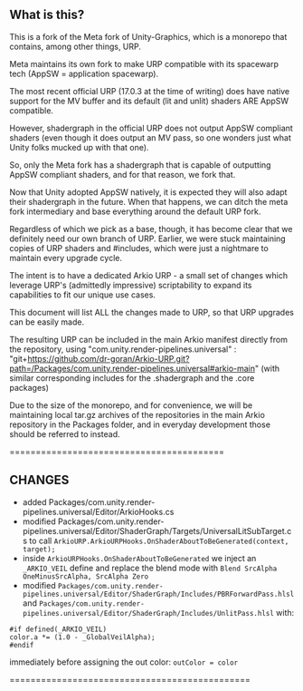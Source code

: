 ## What is this?

This is a fork of the Meta fork of Unity-Graphics, which is a monorepo that contains, among other things, URP.

Meta maintains its own fork to make URP compatible with its spacewarp tech (AppSW = application spacewarp).

The most recent official URP (17.0.3 at the time of writing) does have native support for the MV buffer and its default (lit and unlit) shaders ARE AppSW compatible.

However, shadergraph in the official URP does not output AppSW compliant shaders (even though it does output an MV pass, so one wonders just what Unity folks mucked up with that one).

So, only the Meta fork has a shadergraph that is capable of outputting AppSW compliant shaders, and for that reason, we fork that.

Now that Unity adopted AppSW natively, it is expected they will also adapt their shadergraph in the future. When that happens, we can ditch the meta fork intermediary and base everything around the default URP fork.

Regardless of which we pick as a base, though, it has become clear that we definitely need our own branch of URP. Earlier, we were stuck maintaining copies of URP shaders and #includes, which were just a nightmare to maintain every upgrade cycle.

The intent is to have a dedicated Arkio URP - a small set of changes which leverage URP's (admittedly impressive) scriptability to expand its capabilities to fit our unique use cases.

This document will list ALL the changes made to URP, so that URP upgrades can be easily made.

The resulting URP can be included in the main Arkio manifest directly from the repository, using "com.unity.render-pipelines.universal" : "git+https://github.com/dr-goran/Arkio-URP.git?path=/Packages/com.unity.render-pipelines.universal#arkio-main" 
(with similar corresponding includes for the .shadergraph and the .core packages)

Due to the size of the monorepo, and for convenience, we will be maintaining local tar.gz archives of the repositories in the main Arkio repository in the Packages folder, and in everyday development those should be referred to instead.

=========================================

## CHANGES

- added Packages/com.unity.render-pipelines.universal/Editor/ArkioHooks.cs
- modified Packages/com.unity.render-pipelines.universal/Editor/ShaderGraph/Targets/UniversalLitSubTarget.cs
to call `ArkioURP.ArkioURPHooks.OnShaderAboutToBeGenerated(context, target);`
- inside `ArkioURPHooks.OnShaderAboutToBeGenerated` we inject an `_ARKIO_VEIL` define and replace the blend mode with `Blend SrcAlpha OneMinusSrcAlpha, SrcAlpha Zero`
- modified `Packages/com.unity.render-pipelines.universal/Editor/ShaderGraph/Includes/PBRForwardPass.hlsl` and `Packages/com.unity.render-pipelines.universal/Editor/ShaderGraph/Includes/UnlitPass.hlsl` with:
```
#if defined(_ARKIO_VEIL)
color.a *= (1.0 - _GlobalVeilAlpha);
#endif
```
immediately before assigning the out color: 
`outColor = color`

==============================================